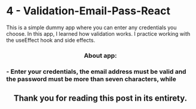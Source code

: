 # 4 - Validation-Email-Pass-React

This is a simple dummy app where you can enter any credentials you choose. In this app, I learned how validation works. I practice working with the useEffect hook and side effects.


<h3 align="center">About app:<h3>
<div>
- Enter your credentials, the email address must be valid and the password must be more than seven characters, while
</div>

<h2 align="center">Thank you for reading this post in its entirety.<h2>
